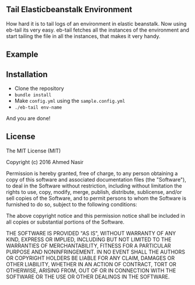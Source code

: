 ## Tail Elasticbeanstalk Environment

How hard it is to tail logs of an environment in elastic beanstalk. Now using eb-tail its very easy. eb-tail fetches all the instances of the environment and start tailing the file in all the instances, that makes it very handy.

## Example



## Installation
- Clone the repository
- `bundle install`
- Make `config.yml` using the `sample.config.yml`
- `./eb-tail env-name`

And you are done!


## License

The MIT License (MIT)

Copyright (c) 2016 Ahmed Nasir

Permission is hereby granted, free of charge, to any person obtaining a copy
of this software and associated documentation files (the "Software"), to deal
in the Software without restriction, including without limitation the rights
to use, copy, modify, merge, publish, distribute, sublicense, and/or sell
copies of the Software, and to permit persons to whom the Software is
furnished to do so, subject to the following conditions:

The above copyright notice and this permission notice shall be included in all
copies or substantial portions of the Software.

THE SOFTWARE IS PROVIDED "AS IS", WITHOUT WARRANTY OF ANY KIND, EXPRESS OR
IMPLIED, INCLUDING BUT NOT LIMITED TO THE WARRANTIES OF MERCHANTABILITY,
FITNESS FOR A PARTICULAR PURPOSE AND NONINFRINGEMENT. IN NO EVENT SHALL THE
AUTHORS OR COPYRIGHT HOLDERS BE LIABLE FOR ANY CLAIM, DAMAGES OR OTHER
LIABILITY, WHETHER IN AN ACTION OF CONTRACT, TORT OR OTHERWISE, ARISING FROM,
OUT OF OR IN CONNECTION WITH THE SOFTWARE OR THE USE OR OTHER DEALINGS IN THE
SOFTWARE.
